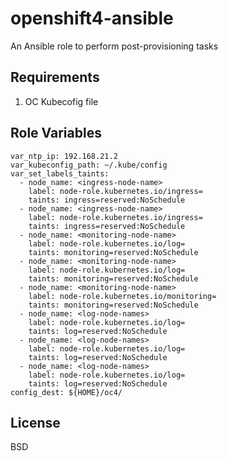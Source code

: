 openshift4-ansible
=========

An Ansible role to perform post-provisioning tasks

Requirements
------------
1. OC Kubecofig file

Role Variables
--------------

```
var_ntp_ip: 192.168.21.2
var_kubeconfig_path: ~/.kube/config
var_set_labels_taints:
  - node_name: <ingress-node-name>
    label: node-role.kubernetes.io/ingress=
    taints: ingress=reserved:NoSchedule
  - node_name: <ingress-node-name>
    label: node-role.kubernetes.io/ingress=
    taints: ingress=reserved:NoSchedule
  - node_name: <monitoring-node-name>
    label: node-role.kubernetes.io/log=
    taints: monitoring=reserved:NoSchedule
  - node_name: <monitoring-node-name>
    label: node-role.kubernetes.io/log=
    taints: monitoring=reserved:NoSchedule
  - node_name: <monitoring-node-name>
    label: node-role.kubernetes.io/monitoring=
    taints: monitoring=reserved:NoSchedule
  - node_name: <log-node-names>
    label: node-role.kubernetes.io/log=
    taints: log=reserved:NoSchedule
  - node_name: <log-node-names>
    label: node-role.kubernetes.io/log=
    taints: log=reserved:NoSchedule
  - node_name: <log-node-names>
    label: node-role.kubernetes.io/log=
    taints: log=reserved:NoSchedule
config_dest: ${HOME}/oc4/
```

License
-------

BSD

